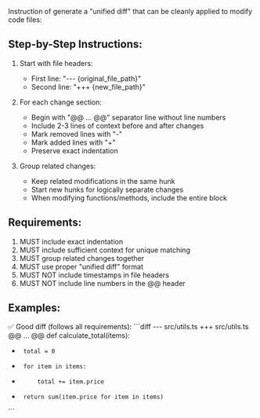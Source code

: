

Instruction of generate a "unified diff" that can be cleanly applied to modify code files:

## Step-by-Step Instructions:

1. Start with file headers:
    - First line: "--- {original_file_path}"
    - Second line: "+++ {new_file_path}"

2. For each change section:
    - Begin with "@@ ... @@" separator line without line numbers
    - Include 2-3 lines of context before and after changes
    - Mark removed lines with "-"
    - Mark added lines with "+"
    - Preserve exact indentation

3. Group related changes:
    - Keep related modifications in the same hunk
    - Start new hunks for logically separate changes
    - When modifying functions/methods, include the entire block

## Requirements:

1. MUST include exact indentation
2. MUST include sufficient context for unique matching
3. MUST group related changes together
4. MUST use proper "unified diff" format
5. MUST NOT include timestamps in file headers
6. MUST NOT include line numbers in the @@ header

## Examples:

✅ Good diff (follows all requirements):
\`\`\`diff
--- src/utils.ts
+++ src/utils.ts
@@ ... @@
    def calculate_total(items):
-      total = 0
-      for item in items:
-          total += item.price
+      return sum(item.price for item in items)
\`\`\`